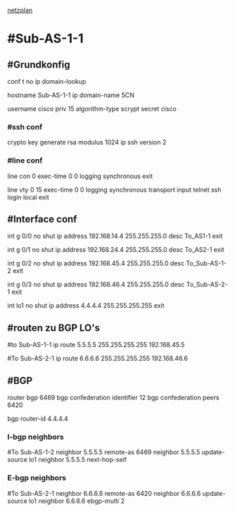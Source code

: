 [netzplan](../angabe/netzplan.md)
# #Sub-AS-1-1

## #Grundkonfig
conf t
no ip domain-lookup

hostname Sub-AS-1-1
ip domain-name 5CN

username cisco priv 15 algorithm-type scrypt secret cisco

### #ssh conf
crypto key generate rsa modulus 1024
ip ssh version 2


### #line conf

line con 0 
exec-time 0 0
logging synchronous
exit

line vty 0 15
exec-time 0 0
logging synchronous
transport input telnet ssh
login local
exit

## #Interface conf

int g 0/0
no shut
ip address 192.168.14.4 255.255.255.0
desc To_AS1-1
exit

int g 0/1
no shut
ip address 192.168.24.4 255.255.255.0
desc To_AS2-1
exit

int g 0/2 
no shut
ip address 192.168.45.4 255.255.255.0 
desc To_Sub-AS-1-2
exit

int g 0/3
no shut 
ip address 192.168.46.4 255.255.255.0
desc To_Sub-AS-2-1
exit

int lo1
no shut
ip address 4.4.4.4 255.255.255.255 
exit

## #routen zu BGP LO's

#to Sub-AS-1-1
ip route 5.5.5.5 255.255.255.255 192.168.45.5

#To Sub-AS-2-1
ip route 6.6.6.6 255.255.255.255 192.168.46.6

## #BGP
router bgp 6469
bgp confederation identifier 12
bgp confederation peers 6420

bgp router-id 4.4.4.4

### **I**-bgp neighbors
#To Sub-AS-1-2
neighbor 5.5.5.5 remote-as 6469
neighbor 5.5.5.5 update-source lo1
neighbor 5.5.5.5 next-hop-self

### **E**-bgp neighbors
#To Sub-AS-2-1
neighbor 6.6.6.6 remote-as 6420
neighbor 6.6.6.6 update-source lo1
neighbor 6.6.6.6 ebgp-multi 2




